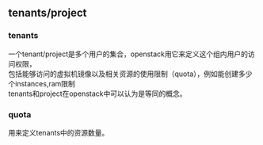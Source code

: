 tenants/project
---
### tenants
一个tenant/project是多个用户的集合，openstack用它来定义这个组内用户的访问权限，   
包括能够访问的虚拟机镜像以及相关资源的使用限制（quota），例如能创建多少个instances,ram限制   
tenants和project在openstack中可以认为是等同的概念。  

### quota 
用来定义tenants中的资源数量。  


